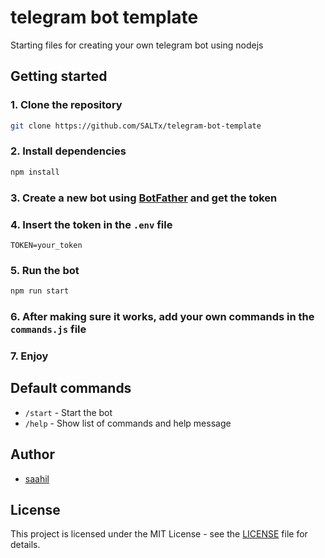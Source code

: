 # telegram bot template

Starting files for creating your own telegram bot using nodejs

## Getting started

### 1. Clone the repository

```bash
git clone https://github.com/SALTx/telegram-bot-template
```

### 2. Install dependencies

```bash
npm install
```

### 3. Create a new bot using [BotFather](https://t.me/botfather) and get the token

### 4. Insert the token in the `.env` file

```env
TOKEN=your_token
```

### 5. Run the bot

```bash
npm run start
```

### 6. After making sure it works, add your own commands in the `commands.js` file

### 7. Enjoy

## Default commands

- `/start` - Start the bot
- `/help` - Show list of commands and help message

## Author

- [saahil](https://github.com/SALTx)

## License

This project is licensed under the MIT License - see the [LICENSE](LICENSE) file for details.
